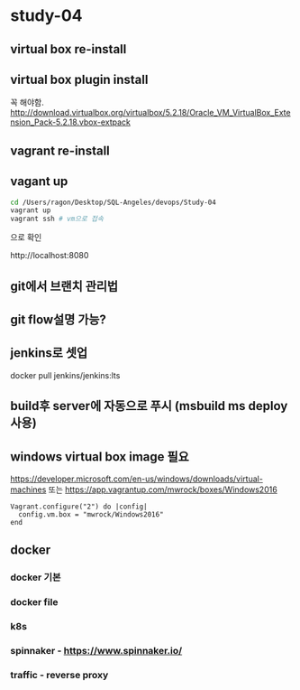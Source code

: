 # study-04

## virtual box re-install

## virtual box plugin install
꼭 해야함. 
<http://download.virtualbox.org/virtualbox/5.2.18/Oracle_VM_VirtualBox_Extension_Pack-5.2.18.vbox-extpack>

## vagrant re-install

## vagant up 
```bash
cd /Users/ragon/Desktop/SQL-Angeles/devops/Study-04
vagrant up
vagrant ssh # vm으로 접속
```
으로 확인

http://localhost:8080





## git에서 브랜치 관리법

## git flow설명 가능?

## jenkins로 셋업 

docker pull jenkins/jenkins:lts

## build후 server에 자동으로 푸시 (msbuild ms deploy 사용) 

## windows virtual box image 필요
<https://developer.microsoft.com/en-us/windows/downloads/virtual-machines>
또는 
https://app.vagrantup.com/mwrock/boxes/Windows2016

```
Vagrant.configure("2") do |config|
  config.vm.box = "mwrock/Windows2016"
end
```

## docker

### docker 기본

### docker file

### k8s

### spinnaker - https://www.spinnaker.io/

### traffic - reverse proxy


